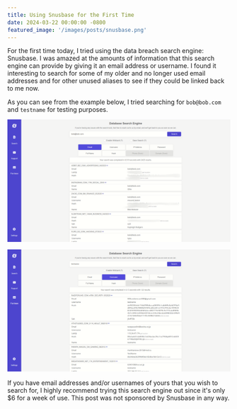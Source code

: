 ```yaml
---
title: Using Snusbase for the First Time
date: 2024-03-22 00:00:00 -0800
featured_image: '/images/posts/snusbase.png'
---
```


For the first time today, I tried using the data breach search engine: Snusbase. I was amazed at the amounts of information that this search engine can provide by giving it an email address or username. I found it interesting to search for some of my older and no longer used email addresses and for other unused aliases to see if they could be linked back to me now.

As you can see from the example below, I tried searching for ```bob@bob.com``` and ```testname``` for testing purposes.

![Image 1](/images/posts/snusbase1.PNG)

![Image 1](/images/posts/snusbase2.PNG)

If you have email addresses and/or usernames of yours that you wish to search for, I highly recommend trying this search engine out since it's only $6 for a week of use. This post was not sponsored by Snusbase in any way.
